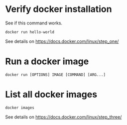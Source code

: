 # Verify docker installation

See if this command works.

    docker run hello-world

See details on <https://docs.docker.com/linux/step_one/>

# Run a docker image

    docker run [OPTIONS] IMAGE [COMMAND] [ARG...]

# List all docker images

    docker images

See details on <https://docs.docker.com/linux/step_three/>